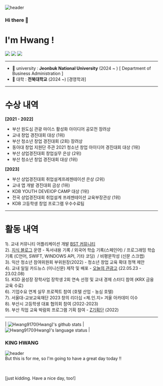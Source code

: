![header](https://capsule-render.vercel.app/api?type=slice&color=_custom_gradient&fontColor=FFE13C&text=KING_HWANG&animation=blink&)

### Hi there 👋
<h1> I'm Hwang ! </h1>
<img src="https://img.shields.io/badge/swift-20232a.svg?style=for-the-badge&logo=swift&logoColor=#F05138" />
<img src = "https://img.shields.io/badge/Markup-HTML-informational?style=flat&logo=HTML5&color=E34F26"/>
<img src = "https://img.shields.io/badge/Style%20Sheet-CSS-informational?style=flat&logo=CSS3&color=1572B6"/>

<hr>

- 🏫 university :<b> Jeonbuk National University</b> (2024 ~ )  [ Department of Business Administration ]
- 🏫 대학 : <b>전북대학교</b> (2024 ~) [경영학과]
<hr>
<h1> 수상 내역 </h1>

<b> [2021 - 2022] </b>
- 부산 원도심 관광 마이스 활성화 아이디어 공모전 장려상
- 교내 창업 경진대회 대상 (1위)
- 부산 청소년 창업 경진대회 (2회) 장려상
- 동아대 창업 지원단 주관 2021 청소년 창업 아이디어 경진대회 대상 (1위)
- 부산 상업경진대회 창업실무 은상 (2위)
- 부산 청소년 창업 경진대회 대상 (1위)

<b> [2023] </b>
- 부산 상업경진대회 취업설계프레젠테이션 은상 (2위)
- 교내 앱 개발 경진대회 금상 (1위)
- KDB YOUTH DEVEIOP CAMP 대상 (1위)
- 전국 상업경진대회 취업설계 프레젠테이션 교육부장관상 (1위)
- KDB 고등학생 창업 프로그램 우수수료팀
<hr>
<h1> 활동 내역 </h1>

1). 교내 커뮤니티 어플리케이션 개발 [BST 커뮤니티](https://play.google.com/store/apps/details?id=appinventor.ai_bst1119.BST2)<br>
2). [지식 블로그](https://blog.naver.com/jkimg4595) 운영 - 독서내용 기록 / 외국어 학습 기록(스페인어) / 프로그래밍 학습 기록 (C언어, SWIFT, WINDOWS API, 기타 코딩)  / 비평문작성 (신문 스크랩) <br>
3). 익산 청소년 참여위원회 부위원장(2022) - 청소년 창업 교육 확대 정책 제안<br>
4). 교내 일일 카드뉴스 (미니신문) 제작 및 배포 - [오늘의 관광고](https://instagram.com/bst_today?igshid=YmMyMTA2M2Y=) (22.05.23 - 23.02.08) <br>
5). KSD 꿈성장 장학사업 장학생 2회 연속 선정 및 교내 경제 스터디 참여 (KRX 금융 교육 수료) <br>
6). 기업수요 연계 실무 프로젝트 참여 (호텔 산업 - 농심 호텔) <br>
7). 서울대-교보교육재단 2023 창의 리더십 <체.인.지> 겨울 아카데미 이수 <br>
8). 부산시 고등학생 대표 협의회 참여 (2022-2023) <br>
9). 부산 직업 교육 박람회 프로그램 기획 참여 - [Z기획단](https://busanmbc.co.kr/02_tvp/tvp02_view.asp?idx=12) (2022)<br>

<hr>

| <img align="center" src="https://github-readme-stats.vercel.app/api?username=Hwang9170&show_icons=true&theme=buefy&hide_border=true&count_private=true" alt="Hwang9170(Hwang)'s github stats" /> |<img align="center" src="https://github-readme-stats.vercel.app/api/top-langs/?username=Hwang9170&layout=compact&theme=buefy&hide_border=true&langs_count=10" alt="Hwang9170(Hwang)'s language status"/> |

### KING HWANG

![header](https://capsule-render.vercel.app/api?type=rect&fontColor=FFE13C&text=Have_a_nice_day~!&color=_custom_gradient)
<br> 
But this is for me, so I'm going to have a great day today !!


<br> <br> [just kidding. Have a nice day, too!]
<HWANG>
